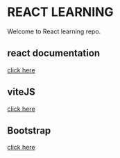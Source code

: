 # REACT LEARNING

Welcome to React learning repo.  

## react documentation

[click here](https://react.dev/)

## viteJS

[click here](https://vitejs.dev/)  

## Bootstrap

[click here](https://getbootstrap.com/)
